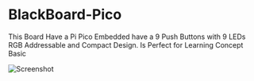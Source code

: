# BlackBoard-Pico

This Board Have a Pi Pico Embedded have a 9 Push Buttons with 9 LEDs RGB Addressable and Compact Design. Is Perfect for Learning Concept Basic

![Screenshot](https://blackbeat.io/assets/img/SlideMain-Github.png)

